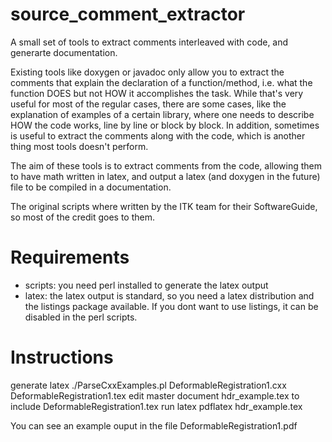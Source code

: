 source_comment_extractor
========================

A small set of tools to extract comments interleaved with code, and generarte documentation.

Existing tools like doxygen or javadoc only allow you to extract the comments that explain the declaration of a function/method, i.e. what the function DOES but not HOW it accomplishes the task.
While that's very useful for most of the regular cases, there are some cases, like the explanation of examples of a certain library, where one needs to describe HOW the code works, line by line or block by block.
In addition, sometimes is useful to extract the comments along with the code, which is another thing most tools doesn't perform.

The aim of these tools is to extract comments from the code, allowing them to have math written in latex, and output a latex (and doxygen in the future) file to be compiled in a documentation.

The original scripts where written by the ITK team for their SoftwareGuide, so most of the credit goes to them.

Requirements
============

* scripts: you need perl installed to generate the latex output
* latex: the latex output is standard, so you need a latex distribution and the listings package available. If you dont want to use listings, it can be disabled in the perl scripts.
 

Instructions
============

generate latex
./ParseCxxExamples.pl DeformableRegistration1.cxx DeformableRegistration1.tex
edit master document hdr_example.tex to include DeformableRegistration1.tex
run latex
pdflatex hdr_example.tex

You can see an example ouput in the file DeformableRegistration1.pdf